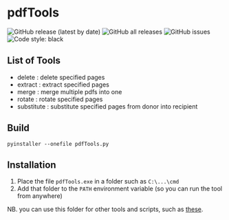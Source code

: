 # pdfTools

![GitHub release (latest by date)](https://img.shields.io/github/v/release/skarfie123/pdfTools)
![GitHub all releases](https://img.shields.io/github/downloads/skarfie123/pdfTools/total)
![GitHub issues](https://img.shields.io/github/issues/skarfie123/pdfTools)
![Code style: black](https://img.shields.io/badge/code%20style-black-000000.svg)

## List of Tools

- delete : delete specified pages
- extract : extract specified pages
- merge : merge multiple pdfs into one
- rotate : rotate specified pages
- substitute : substitute specified pages from donor into recipient

## Build

`pyinstaller --onefile pdfTools.py`

## Installation

1. Place the file `pdfTools.exe` in a folder such as `C:\...\cmd`
1. Add that folder to the `PATH` environment variable (so you can run the tool from anywhere)

NB. you can use this folder for other tools and scripts, such as [these](https://github.com/skarfie123/cmd).
